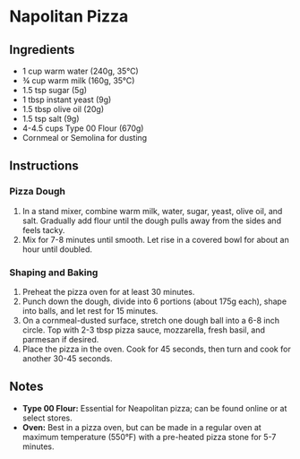 # Napolitan Pizza

## Ingredients

- 1 cup warm water (240g, 35°C)
- ¾ cup warm milk (160g, 35°C)
- 1.5 tsp sugar (5g)
- 1 tbsp instant yeast (9g)
- 1.5 tbsp olive oil (20g)
- 1.5 tsp salt (9g)
- 4-4.5 cups Type 00 Flour (670g)
- Cornmeal or Semolina for dusting

## Instructions

### Pizza Dough

1. In a stand mixer, combine warm milk, water, sugar, yeast, olive oil, and salt. Gradually add flour until the dough pulls away from the sides and feels tacky.
2. Mix for 7-8 minutes until smooth. Let rise in a covered bowl for about an hour until doubled.

### Shaping and Baking

1. Preheat the pizza oven for at least 30 minutes.
2. Punch down the dough, divide into 6 portions (about 175g each), shape into balls, and let rest for 15 minutes.
3. On a cornmeal-dusted surface, stretch one dough ball into a 6-8 inch circle. Top with 2-3 tbsp pizza sauce, mozzarella, fresh basil, and parmesan if desired.
4. Place the pizza in the oven. Cook for 45 seconds, then turn and cook for another 30-45 seconds.

## Notes

- **Type 00 Flour:** Essential for Neapolitan pizza; can be found online or at select stores.
- **Oven:** Best in a pizza oven, but can be made in a regular oven at maximum temperature (550°F) with a pre-heated pizza stone for 5-7 minutes.
